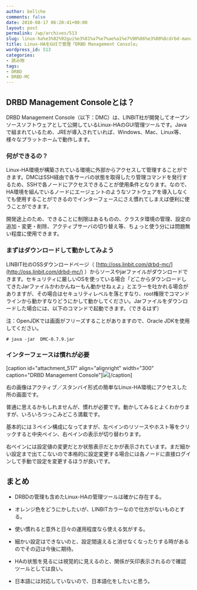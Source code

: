```yaml
---
author: bellche
comments: false
date: 2010-08-17 06:20:41+00:00
layout: post
permalink: /wp/archives/513
slug: linux-ha%e3%82%92gui%e3%81%a7%e7%ae%a1%e7%90%86%e3%80%8cdrbd-management-console%e3%80%8d
title: Linux-HAをGUIで管理「DRBD Management Console」
wordpress_id: 513
categories:
- 読み物
tags:
- DRBD
- DRBD-MC
---
```


## DRBD Management Consoleとは？





DRBD Management Console（以下：DMC）は、LINBIT社が開発してオープンソースソフトウェアとして公開しているLinux-HAのGUI管理ツールです。Javaで組まれているため、JREが導入されていれば、Windows、Mac、Linux等、様々なプラットホームで動作します。





### 何ができるの？





Linux-HA環境が構築されている環境に外部からアクセスして管理することができます。DMCはSSH経由で各サーバの状態を取得したり管理コマンドを発行するため、SSHで各ノードにアクセスできることが使用条件となります。なので、HA環境を組んでいるノードにエージェントのようなソフトウェアを導入しなくても使用することができるのでインターフェースにさえ慣れてしまえば便利に使うことができます。





開発途上のため、できることに制限はあるものの、クラスタ環境の管理、設定の追加・変更・削除、アクティブサーバの切り替え等、ちょっと使う分には問題無い程度に使用できます。





### まずはダウンロードして動かしてみよう





LINBIT社のOSSダウンロードページ（ [http://oss.linbit.com/drbd-mc/](http://oss.linbit.com/drbd-mc/) ）からソースやjarファイルがダウンロードできます。セキュリティに厳しいOSを使っている場合「どこからダウンロードしてきたJarファイルかわかんねーもん動かせねぇよ」とエラーを吐かれる場合がありますが、その場合はセキュリティレベルを落とすなり、root権限でコマンドラインから動かすなりどうにかして動かしてください。Jarファイルをダウンロードした場合には、以下のコマンドで起動できます。（できるはず）





注：OpenJDKでは画面がフリーズすることがありますので、Oracle JDKを使用してください。




    
    # java -jar  DMC-0.7.9.jar




### インターフェースは慣れが必要





  






  




[caption id="attachment_517" align="alignright" width="300" caption="DRBD Management Console"][![](/assets/images/wp-content/dmc-if-300x213.png)](/assets/images/wp-content/dmc-if.png)[/caption]



  






  






右の画像はアクティブ／スタンバイ形式の簡単なLinux-HA環境にアクセスした所の画面です。





普通に思えるかもしれませんが、慣れが必要です。動かしてみるとよくわかりますが、いろいろつっこみどころ満載です。





基本的には３ペイン構成になってますが、左ペインのリソースやホスト等をクリックすると中央ペイン、右ペインの表示が切り替わります。





右ペインには設定値の変更だとか状態表示だとかが表示されています。まだ細かい設定まで出てこないので本格的に設定変更する場合には各ノードに直接ログインして手動で設定を変更するほうが良いです。





  






## まとめ





	
  * DRBDの管理も含めたLinux-HAの管理ツールは確かに存在する。

	
  * オレンジ色をどうにかしたいが、LINBITカラーなので仕方がないものとする。

	
  * 使い慣れると意外と日々の運用程度なら使える気がする。

	
  * 細かい設定はできないのと、設定間違えると消せなくなったりする時があるのでその辺は今後に期待。

	
  * HAの状態を見るには視覚的に見えるのと、関係が矢印表示されるので確認ツールとしては良い。

	
  * 日本語には対応していないので、日本語化をしたいと思う。


